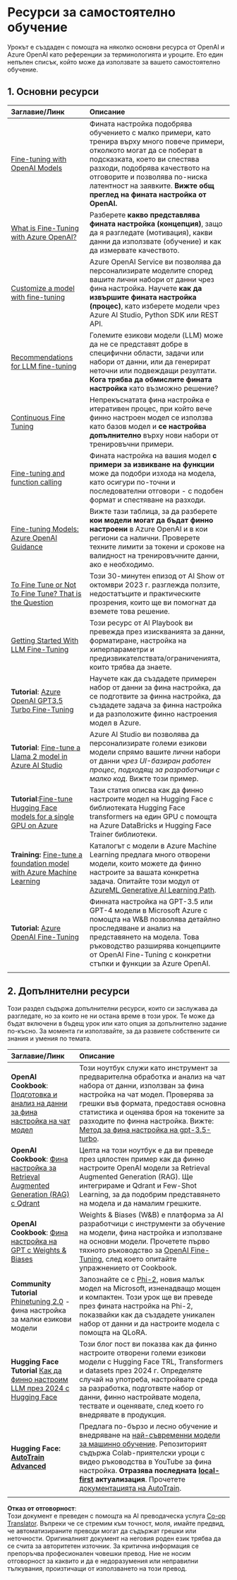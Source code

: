 <!--
CO_OP_TRANSLATOR_METADATA:
{
  "original_hash": "c2f423d1402f71ca3869ec135bb77d16",
  "translation_date": "2025-07-09T18:09:00+00:00",
  "source_file": "18-fine-tuning/RESOURCES.md",
  "language_code": "bg"
}
-->
# Ресурси за самостоятелно обучение

Урокът е създаден с помощта на няколко основни ресурса от OpenAI и Azure OpenAI като референции за терминологията и уроците. Ето един непълен списък, който може да използвате за вашето самостоятелно обучение.

## 1. Основни ресурси

| Заглавие/Линк                                                                                                                                                                                                                 | Описание                                                                                                                                                                                                                                                                                                                                                                                     |
| :--------------------------------------------------------------------------------------------------------------------------------------------------------------------------------------------------------------------------- | :-------------------------------------------------------------------------------------------------------------------------------------------------------------------------------------------------------------------------------------------------------------------------------------------------------------------------------------------------------------------------------------------- |
| [Fine-tuning with OpenAI Models](https://platform.openai.com/docs/guides/fine-tuning?WT.mc_id=academic-105485-koreyst)                                                                                                       | Фината настройка подобрява обучението с малко примери, като тренира върху много повече примери, отколкото могат да се поберат в подсказката, което ви спестява разходи, подобрява качеството на отговорите и позволява по-ниска латентност на заявките. **Вижте общ преглед на фината настройка от OpenAI.**                                                                                      |
| [What is Fine-Tuning with Azure OpenAI?](https://learn.microsoft.com/azure/ai-services/openai/concepts/fine-tuning-considerations#what-is-fine-tuning-with-azure-openai?WT.mc_id=academic-105485-koreyst)                   | Разберете **какво представлява фината настройка (концепция)**, защо да я разгледате (мотивация), какви данни да използвате (обучение) и как да измервате качеството.                                                                                                                                                               |
| [Customize a model with fine-tuning](https://learn.microsoft.com/azure/ai-services/openai/how-to/fine-tuning?tabs=turbo%2Cpython&pivots=programming-language-studio#continuous-fine-tuning?WT.mc_id=academic-105485-koreyst) | Azure OpenAI Service ви позволява да персонализирате моделите според вашите лични набори от данни чрез фина настройка. Научете **как да извършите фината настройка (процес)**, като изберете модели чрез Azure AI Studio, Python SDK или REST API.                                                                                                                                            |
| [Recommendations for LLM fine-tuning](https://learn.microsoft.com/ai/playbook/technology-guidance/generative-ai/working-with-llms/fine-tuning-recommend?WT.mc_id=academic-105485-koreyst)                                    | Големите езикови модели (LLM) може да не се представят добре в специфични области, задачи или набори от данни, или да генерират неточни или подвеждащи резултати. **Кога трябва да обмислите фината настройка** като възможно решение?                                                                                                                                                        |
| [Continuous Fine Tuning](https://learn.microsoft.com/azure/ai-services/openai/how-to/fine-tuning?tabs=turbo%2Cpython&pivots=programming-language-studio#continuous-fine-tuning?WT.mc_id=academic-105485-koreyst)             | Непрекъснатата фина настройка е итеративен процес, при който вече финно настроен модел се използва като базов модел и **се настройва допълнително** върху нови набори от тренировъчни примери.                                                                                                                                       |
| [Fine-tuning and function calling](https://learn.microsoft.com/azure/ai-services/openai/how-to/fine-tuning-functions?WT.mc_id=academic-105485-koreyst)                                                                       | Фината настройка на вашия модел **с примери за извикване на функции** може да подобри изхода на модела, като осигури по-точни и последователни отговори - с подобен формат и спестяване на разходи.                                                                                                                                   |
| [Fine-tuning Models: Azure OpenAI Guidance](https://learn.microsoft.com/azure/ai-services/openai/concepts/models#fine-tuning-models?WT.mc_id=academic-105485-koreyst)                                                        | Вижте тази таблица, за да разберете **кои модели могат да бъдат финно настроени** в Azure OpenAI и в кои региони са налични. Проверете техните лимити за токени и срокове на валидност на тренировъчните данни, ако е необходимо.                                                                                                      |
| [To Fine Tune or Not To Fine Tune? That is the Question](https://learn.microsoft.com/shows/ai-show/to-fine-tune-or-not-fine-tune-that-is-the-question?WT.mc_id=academic-105485-koreyst)                                      | Този 30-минутен епизод от AI Show от октомври 2023 г. разглежда ползите, недостатъците и практическите прозрения, които ще ви помогнат да вземете това решение.                                                                                                                                                                   |
| [Getting Started With LLM Fine-Tuning](https://learn.microsoft.com/ai/playbook/technology-guidance/generative-ai/working-with-llms/fine-tuning-recommend?WT.mc_id=academic-105485-koreyst)                                             | Този ресурс от AI Playbook ви превежда през изискванията за данни, форматиране, настройка на хиперпараметри и предизвикателствата/ограниченията, които трябва да знаете.                                                                                                                                                            |
| **Tutorial**: [Azure OpenAI GPT3.5 Turbo Fine-Tuning](https://learn.microsoft.com/azure/ai-services/openai/tutorials/fine-tune?tabs=python%2Ccommand-line?WT.mc_id=academic-105485-koreyst)                                  | Научете как да създадете примерен набор от данни за фина настройка, да се подготвите за финна настройка, да създадете задача за финна настройка и да разположите финно настроения модел в Azure.                                                                                                                                   |
| **Tutorial**: [Fine-tune a Llama 2 model in Azure AI Studio](https://learn.microsoft.com/azure/ai-studio/how-to/fine-tune-model-llama?WT.mc_id=academic-105485-koreyst)                                                      | Azure AI Studio ви позволява да персонализирате големи езикови модели спрямо вашите лични набори от данни _чрез UI-базиран работен процес, подходящ за разработчици с малко код_. Вижте този пример.                                                                                                                                  |
| **Tutorial**:[Fine-tune Hugging Face models for a single GPU on Azure](https://learn.microsoft.com/azure/databricks/machine-learning/train-model/huggingface/fine-tune-model?WT.mc_id=academic-105485-koreyst)               | Тази статия описва как да финно настроите модел на Hugging Face с библиотеката Hugging Face transformers на един GPU с помощта на Azure DataBricks и Hugging Face Trainer библиотеки.                                                                                                                                               |
| **Training:** [Fine-tune a foundation model with Azure Machine Learning](https://learn.microsoft.com/training/modules/finetune-foundation-model-with-azure-machine-learning/?WT.mc_id=academic-105485-koreyst)         | Каталогът с модели в Azure Machine Learning предлага много отворени модели, които можете да финно настроите за вашата конкретна задача. Опитайте този модул от [AzureML Generative AI Learning Path](https://learn.microsoft.com/training/paths/work-with-generative-models-azure-machine-learning/?WT.mc_id=academic-105485-koreyst).                                                        |
| **Tutorial:** [Azure OpenAI Fine-Tuning](https://docs.wandb.ai/guides/integrations/azure-openai-fine-tuning?WT.mc_id=academic-105485-koreyst)                                                                                | Финната настройка на GPT-3.5 или GPT-4 модели в Microsoft Azure с помощта на W&B позволява детайлно проследяване и анализ на представянето на модела. Това ръководство разширява концепциите от OpenAI Fine-Tuning с конкретни стъпки и функции за Azure OpenAI.                                                                                                                             |
|                                                                                                                                                                                                                              |                                                                                                                                                                                                                                                                                                                                                                                             |

## 2. Допълнителни ресурси

Този раздел съдържа допълнителни ресурси, които си заслужава да разгледате, но за които не ни остана време в този урок. Те може да бъдат включени в бъдещ урок или като опция за допълнително задание по-късно. За момента ги използвайте, за да развиете собствените си знания и умения по темата.

| Заглавие/Линк                                                                                                                                                                                                            | Описание                                                                                                                                                                                                                                                                                                                                                                                                                                                                                                                 |
| :-------------------------------------------------------------------------------------------------------------------------------------------------------------------------------------------------------------------- | :-------------------------------------------------------------------------------------------------------------------------------------------------------------------------------------------------------------------------------------------------------------------------------------------------------------------------------------------------------------------------------------------------------------------------------------------------------------------------------------------------------------------------- |
| **OpenAI Cookbook**: [Подготовка и анализ на данни за фина настройка на чат модел](https://cookbook.openai.com/examples/chat_finetuning_data_prep?WT.mc_id=academic-105485-koreyst)                                      | Този ноутбук служи като инструмент за предварителна обработка и анализ на чат набора от данни, използван за фина настройка на чат модел. Проверява за грешки във формата, предоставя основна статистика и оценява броя на токените за разходите по финна настройка. Вижте: [Метод за фина настройка на gpt-3.5-turbo](https://platform.openai.com/docs/guides/fine-tuning?WT.mc_id=academic-105485-koreyst).                                                                                                   |
| **OpenAI Cookbook**: [Фина настройка за Retrieval Augmented Generation (RAG) с Qdrant](https://cookbook.openai.com/examples/fine-tuned_qa/ft_retrieval_augmented_generation_qdrant?WT.mc_id=academic-105485-koreyst) | Целта на този ноутбук е да ви преведе през цялостен пример как да финно настроите OpenAI модели за Retrieval Augmented Generation (RAG). Ще интегрираме и Qdrant и Few-Shot Learning, за да подобрим представянето на модела и да намалим грешките.                                                                                                                                                                                                                                                                |
| **OpenAI Cookbook**: [Фина настройка на GPT с Weights & Biases](https://cookbook.openai.com/examples/third_party/gpt_finetuning_with_wandb?WT.mc_id=academic-105485-koreyst)                                             | Weights & Biases (W&B) е платформа за AI разработчици с инструменти за обучение на модели, фина настройка и използване на основни модели. Прочетете първо тяхното ръководство за [OpenAI Fine-Tuning](https://docs.wandb.ai/guides/integrations/openai-fine-tuning/?WT.mc_id=academic-105485-koreyst), след което опитайте упражнението от Cookbook.                                                                                                                                                                                                                  |
| **Community Tutorial** [Phinetuning 2.0](https://huggingface.co/blog/g-ronimo/phinetuning?WT.mc_id=academic-105485-koreyst) - фина настройка за малки езикови модели                                                   | Запознайте се с [Phi-2](https://www.microsoft.com/research/blog/phi-2-the-surprising-power-of-small-language-models/?WT.mc_id=academic-105485-koreyst), новия малък модел на Microsoft, изненадващо мощен и компактен. Този урок ще ви преведе през фината настройка на Phi-2, показвайки как да създадете уникален набор от данни и да настроите модела с помощта на QLoRA.                                                                                                                                                                       |
| **Hugging Face Tutorial** [Как да финно настроим LLM през 2024 с Hugging Face](https://www.philschmid.de/fine-tune-llms-in-2024-with-trl?WT.mc_id=academic-105485-koreyst)                                               | Този блог пост ви показва как да финно настроите отворени големи езикови модели с Hugging Face TRL, Transformers и datasets през 2024 г. Определяте случай на употреба, настройвате среда за разработка, подготвяте набор от данни, финно настройвате модела, тествате и оценявате, след което го внедрявате в продукция.                                                                                                                                                                                                                                                                |
| **Hugging Face: [AutoTrain Advanced](https://github.com/huggingface/autotrain-advanced?WT.mc_id=academic-105485-koreyst)**                                                                                            | Предлага по-бързо и лесно обучение и внедряване на [най-съвременни модели за машинно обучение](https://twitter.com/abhi1thakur/status/1755167674894557291?WT.mc_id=academic-105485-koreyst). Репозиторият съдържа Colab-приятелски уроци с видео ръководства в YouTube за фина настройка. **Отразява последната [local-first](https://twitter.com/abhi1thakur/status/1750828141805777057?WT.mc_id=academic-105485-koreyst) актуализация**. Прочетете [документацията на AutoTrain](https://huggingface.co/autotrain?WT.mc_id=academic-105485-koreyst). |
|                                                                                                                                                                                                                       |                                                                                                                                                                                                                                                                                                                                                                                                                                                                                                                             |

**Отказ от отговорност**:  
Този документ е преведен с помощта на AI преводаческа услуга [Co-op Translator](https://github.com/Azure/co-op-translator). Въпреки че се стремим към точност, моля, имайте предвид, че автоматизираните преводи могат да съдържат грешки или неточности. Оригиналният документ на неговия роден език трябва да се счита за авторитетен източник. За критична информация се препоръчва професионален човешки превод. Ние не носим отговорност за каквито и да е недоразумения или неправилни тълкувания, произтичащи от използването на този превод.